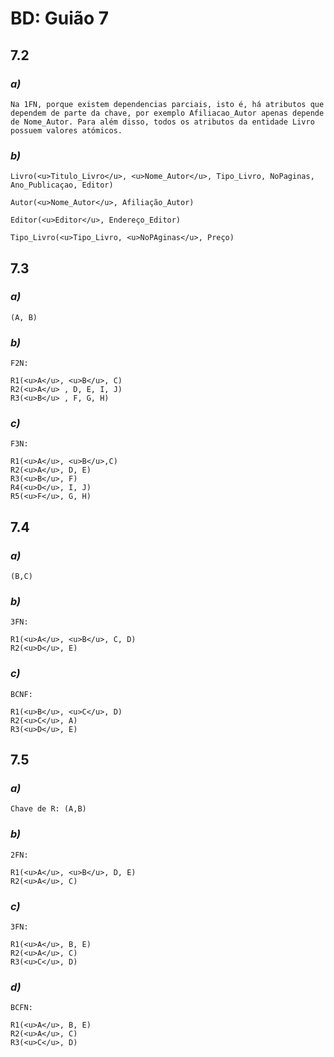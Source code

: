 # BD: Guião 7


## ​7.2 
 
### *a)*

```
Na 1FN, porque existem dependencias parciais, isto é, há atributos que dependem de parte da chave, por exemplo Afiliacao_Autor apenas depende de Nome_Autor. Para além disso, todos os atributos da entidade Livro possuem valores atómicos.
```

### *b)* 

```
Livro(<u>Titulo_Livro</u>, <u>Nome_Autor</u>, Tipo_Livro, NoPaginas, Ano_Publicaçao, Editor)

Autor(<u>Nome_Autor</u>, Afiliação_Autor)

Editor(<u>Editor</u>, Endereço_Editor)

Tipo_Livro(<u>Tipo_Livro, <u>NoPAginas</u>, Preço)
```




## ​7.3
 
### *a)*

```
(A, B)
```


### *b)* 

```
F2N:

R1(<u>A</u>, <u>B</u>, C)
R2(<u>A</u> , D, E, I, J)
R3(<u>B</u> , F, G, H)
```


### *c)* 

```
F3N:

R1(<u>A</u>, <u>B</u>,C)
R2(<u>A</u>, D, E)
R3(<u>B</u>, F)
R4(<u>D</u>, I, J)
R5(<u>F</u>, G, H)
```


## ​7.4
 
### *a)*

```
(B,C)
```


### *b)* 

```
3FN:

R1(<u>A</u>, <u>B</u>, C, D)
R2(<u>D</u>, E)
```


### *c)* 

```
BCNF:

R1(<u>B</u>, <u>C</u>, D)
R2(<u>C</u>, A)
R3(<u>D</u>, E)
```



## ​7.5
 
### *a)*

```
Chave de R: (A,B)
```

### *b)* 

```
2FN:

R1(<u>A</u>, <u>B</u>, D, E)
R2(<u>A</u>, C)
```


### *c)* 

```
3FN:

R1(<u>A</u>, B, E)
R2(<u>A</u>, C)
R3(<u>C</u>, D)
```

### *d)* 

```
BCFN:

R1(<u>A</u>, B, E)
R2(<u>A</u>, C)
R3(<u>C</u>, D)
```